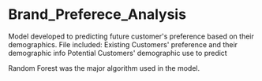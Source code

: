 # Brand_Preferece_Analysis
Model developed to predicting future customer's preference based on their demographics.
File included:
        Existing Customers' preference and their demographic info
        Potential Customers' demographic use to predict
       
Random Forest was the major algorithm used in the model.

